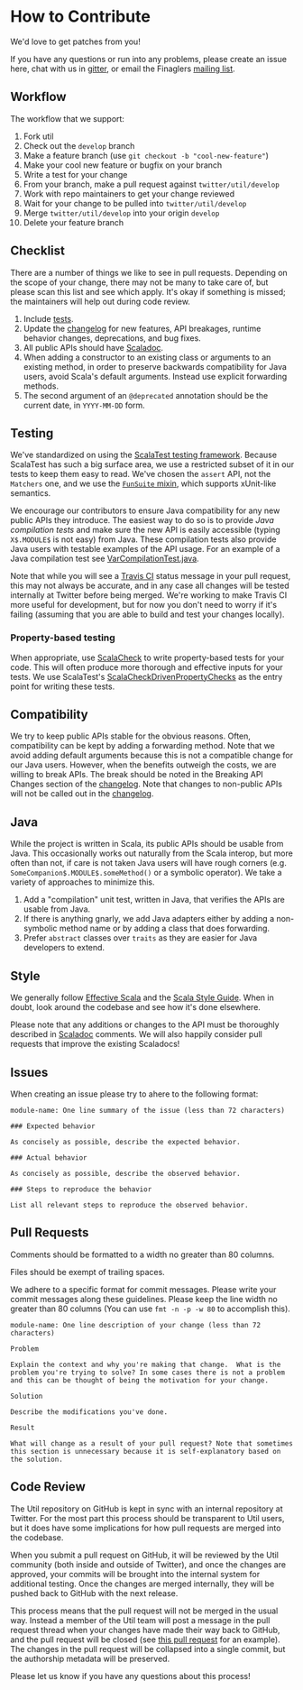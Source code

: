 # How to Contribute

We'd love to get patches from you!

If you have any questions or run into any problems, please create
an issue here, chat with us in [gitter](https://gitter.im/twitter/finagle), or email
the Finaglers [mailing list](https://groups.google.com/forum/#!forum/finaglers).

## Workflow

The workflow that we support:

1.  Fork util
1.  Check out the `develop` branch
1.  Make a feature branch (use `git checkout -b "cool-new-feature"`)
1.  Make your cool new feature or bugfix on your branch
1.  Write a test for your change
1.  From your branch, make a pull request against `twitter/util/develop`
1.  Work with repo maintainers to get your change reviewed
1.  Wait for your change to be pulled into `twitter/util/develop`
1.  Merge `twitter/util/develop` into your origin `develop`
1.  Delete your feature branch

## Checklist

There are a number of things we like to see in pull requests. Depending
on the scope of your change, there may not be many to take care of, but
please scan this list and see which apply. It's okay if something is missed;
the maintainers will help out during code review.

1. Include [tests](CONTRIBUTING.md#testing).
1. Update the [changelog][changes] for new features, API breakages, runtime behavior changes,
   deprecations, and bug fixes.
1. All public APIs should have [Scaladoc][scaladoc].
1. When adding a constructor to an existing class or arguments to an existing
   method, in order to preserve backwards compatibility for Java users, avoid
   Scala's default arguments. Instead use explicit forwarding methods.
1. The second argument of an `@deprecated` annotation should be the current
   date, in `YYYY-MM-DD` form.

## Testing

We've standardized on using the [ScalaTest testing framework][scalatest].
Because ScalaTest has such a big surface area, we use a restricted subset of it
in our tests to keep them easy to read.  We've chosen the `assert` API, not the
`Matchers` one, and we use the [`FunSuite` mixin][funsuite], which supports
xUnit-like semantics.

We encourage our contributors to ensure Java compatibility for any new public APIs
they introduce. The easiest way to do so is to provide _Java compilation tests_
and make sure the new API is easily accessible (typing `X$.MODULE$` is not easy)
from Java. These compilation tests also provide Java users with testable examples
of the API usage. For an example of a Java compilation test see
[VarCompilationTest.java][1].

Note that while you will see a [Travis CI][travis-ci] status message in your
pull request, this may not always be accurate, and in any case all changes will
be tested internally at Twitter before being merged. We're working to make
Travis CI more useful for development, but for now you don't need to worry if
it's failing (assuming that you are able to build and test your changes
locally).

### Property-based testing

When appropriate, use [ScalaCheck][scalacheck] to write property-based
tests for your code. This will often produce more thorough and effective
inputs for your tests. We use ScalaTest's
[ScalaCheckDrivenPropertyChecks][gendrivenprop] as the entry point for
writing these tests.

## Compatibility

We try to keep public APIs stable for the obvious reasons. Often,
compatibility can be kept by adding a forwarding method. Note that we
avoid adding default arguments because this is not a compatible change
for our Java users.  However, when the benefits outweigh the costs, we
are willing to break APIs. The break should be noted in the Breaking
API Changes section of the [changelog][changes]. Note that changes to
non-public APIs will not be called out in the [changelog][changes].

## Java

While the project is written in Scala, its public APIs should be usable from
Java. This occasionally works out naturally from the Scala interop, but more
often than not, if care is not taken Java users will have rough corners
(e.g. `SomeCompanion$.MODULE$.someMethod()` or a symbolic operator).
We take a variety of approaches to minimize this.

1. Add a "compilation" unit test, written in Java, that verifies the APIs are
   usable from Java.
1. If there is anything gnarly, we add Java adapters either by adding
   a non-symbolic method name or by adding a class that does forwarding.
1. Prefer `abstract` classes over `traits` as they are easier for Java
   developers to extend.

## Style

We generally follow [Effective Scala][es] and the [Scala Style Guide][ssg]. When
in doubt, look around the codebase and see how it's done elsewhere.

Please note that any additions or changes to the API must be thoroughly
described in [Scaladoc][sd] comments. We will also happily consider pull
requests that improve the existing Scaladocs!

## Issues

When creating an issue please try to ahere to the following format:

    module-name: One line summary of the issue (less than 72 characters)

    ### Expected behavior

    As concisely as possible, describe the expected behavior.

    ### Actual behavior

    As concisely as possible, describe the observed behavior.

    ### Steps to reproduce the behavior

    List all relevant steps to reproduce the observed behavior.

## Pull Requests

Comments should be formatted to a width no greater than 80 columns.

Files should be exempt of trailing spaces.

We adhere to a specific format for commit messages. Please write your commit
messages along these guidelines. Please keep the line width no greater than
80 columns (You can use `fmt -n -p -w 80` to accomplish this).

    module-name: One line description of your change (less than 72 characters)

    Problem

    Explain the context and why you're making that change.  What is the
    problem you're trying to solve? In some cases there is not a problem
    and this can be thought of being the motivation for your change.

    Solution

    Describe the modifications you've done.

    Result

    What will change as a result of your pull request? Note that sometimes
    this section is unnecessary because it is self-explanatory based on
    the solution.

## Code Review

The Util repository on GitHub is kept in sync with an internal repository at
Twitter. For the most part this process should be transparent to Util users,
but it does have some implications for how pull requests are merged into the
codebase.

When you submit a pull request on GitHub, it will be reviewed by the
Util community (both inside and outside of Twitter), and once the changes are
approved, your commits will be brought into the internal system for additional
testing. Once the changes are merged internally, they will be pushed back to
GitHub with the next release.

This process means that the pull request will not be merged in the usual way.
Instead a member of the Util team will post a message in the pull request
thread when your changes have made their way back to GitHub, and the pull
request will be closed (see [this pull request][0] for an example). The changes
in the pull request will be collapsed into a single commit, but the authorship
metadata will be preserved.

Please let us know if you have any questions about this process!

[0]: https://github.com/twitter/util/pull/109
[1]: https://github.com/twitter/util/blob/master/util-core/src/test/java/com/twitter/util/VarCompilationTest.java
[scaladoc]: https://docs.scala-lang.org/style/scaladoc.html
[es]: https://twitter.github.io/effectivescala/
[sd]: https://docs.scala-lang.org/style/scaladoc.html
[funsuite]: https://www.scalatest.org/getting_started_with_fun_suite
[scalatest]: https://www.scalatest.org/
[ssg]: https://docs.scala-lang.org/style/scaladoc.html
[travis-ci]: https://travis-ci.org/twitter/util
[changes]: https://github.com/twitter/util/blob/develop/CHANGELOG.rst
[scalacheck]: https://www.scalacheck.org/
[gendrivenprop]: https://www.scalatest.org/user_guide/generator_driven_property_checks
